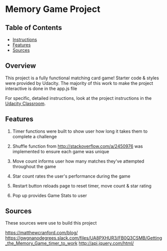 # Memory Game Project

## Table of Contents

* [Instructions](#Overview)
* [Features](#Features)
* [Sources](#Sources)

## Overview

This project is a fully functional matching card game! Starter code & styles were provided by Udacity. The majority of this work to make the project interactive is done in the app.js file



For specific, detailed instructions, look at the project instructions in the [Udacity Classroom](https://classroom.udacity.com/me).

## Features

1. Timer functions were built to show user how long it takes them to complete a challenge

2. Shuffle function from http://stackoverflow.com/a/2450976 was implemented to ensure each game was unique


3. Move count informs user how many matches they've attempted throughout the game

4. Star count rates the user's performance during the game

5. Restart button reloads page to reset timer, move count & star rating

6. Pop up provides Game Stats to user


## Sources
These sources were use to build this project

https://matthewcranford.com/blog/
https://gwgnanodegrees.slack.com/files/UA8PXHUR3/FB0Q3CSMB/Getting_the_Memory_Game_timer_to_work
http://api.jquery.com/html/


